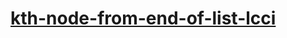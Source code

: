 # [kth-node-from-end-of-list-lcci](https://leetcode-cn.com/problems/kth-node-from-end-of-list-lcci)
